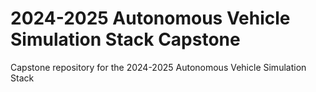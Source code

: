 # 2024-2025 Autonomous Vehicle Simulation Stack Capstone
Capstone repository for the 2024-2025 Autonomous Vehicle Simulation Stack
